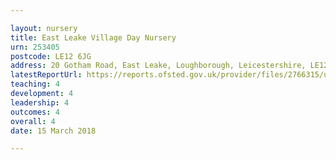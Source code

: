 ```yaml
---

layout: nursery
title: East Leake Village Day Nursery
urn: 253405
postcode: LE12 6JG
address: 20 Gotham Road, East Leake, Loughborough, Leicestershire, LE12 6JG
latestReportUrl: https://reports.ofsted.gov.uk/provider/files/2766315/urn/253405.pdf
teaching: 4
development: 4
leadership: 4
outcomes: 4
overall: 4
date: 15 March 2018

---
```

